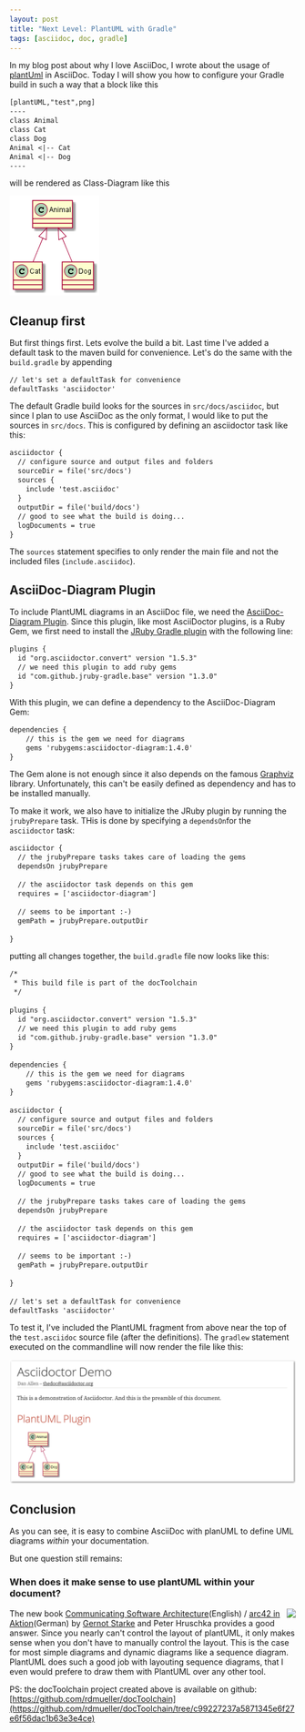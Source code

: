 ```yaml
---
layout: post
title: "Next Level: PlantUML with Gradle"
tags: [asciidoc, doc, gradle]
---
```


In my blog post about why I love AsciiDoc, I wrote about the usage of [plantUml](http://plantuml.com/) in AsciiDoc. Today I will show you how to configure your Gradle build in such a way that a block like this

``` 
[plantUML,"test",png]
----
class Animal  
class Cat 
class Dog 
Animal <|-- Cat 
Animal <|-- Dog
----
```

will be rendered as Class-Diagram like this

<div> <img src="../images/renderedDiagram.png" style="max-width: 100%" /> </div> 

## Cleanup first

But first things first. Lets evolve the build a bit. Last time I've added a default task to the maven build for convenience. Let's do the same with the `build.gradle` by appending

``` 
// let's set a defaultTask for convenience
defaultTasks 'asciidoctor'
``` 

The default Gradle build looks for the sources in `src/docs/asciidoc`, but since I plan to use AsciiDoc as the only format, I would like to put the sources in `src/docs`. This is configured by defining an asciidoctor task like this:

```
asciidoctor {
  // configure source and output files and folders
  sourceDir = file('src/docs')
  sources {
    include 'test.asciidoc'
  }
  outputDir = file('build/docs')
  // good to see what the build is doing...
  logDocuments = true
}
```

The `sources` statement specifies to only render the main file and not the included files (`include.asciidoc`).

## AsciiDoc-Diagram Plugin

To include PlantUML diagrams in an AsciiDoc file, we need the [AsciiDoc-Diagram Plugin](http://asciidoctor.org/docs/asciidoctor-diagram/). Since this plugin, like most AsciiDoctor plugins, is a Ruby Gem, we first need to install the [JRuby Gradle plugin](http://jruby-gradle.org/) with the following line:

```
plugins {
  id "org.asciidoctor.convert" version "1.5.3"
  // we need this plugin to add ruby gems
  id "com.github.jruby-gradle.base" version "1.3.0"
}
```

With this plugin, we can define a dependency to the AsciiDoc-Diagram Gem:

```
dependencies {
    // this is the gem we need for diagrams
    gems 'rubygems:asciidoctor-diagram:1.4.0'
}
```

The Gem alone is not enough since it also depends on the famous [Graphviz](http://www.graphviz.org/) library. Unfortunately, this can't be easily defined as dependency and has to be installed manually.

To make it work, we also have to initialize the JRuby plugin by running the `jrubyPrepare` task. THis is done by specifying a `dependsOn`for the `asciidoctor` task:

```
asciidoctor {
  // the jrubyPrepare tasks takes care of loading the gems
  dependsOn jrubyPrepare

  // the asciidoctor task depends on this gem
  requires = ['asciidoctor-diagram']

  // seems to be important :-)
  gemPath = jrubyPrepare.outputDir

}
```

putting all changes together, the `build.gradle` file now looks like this:

```
/*
 * This build file is part of the docToolchain
 */

plugins {
  id "org.asciidoctor.convert" version "1.5.3"
  // we need this plugin to add ruby gems
  id "com.github.jruby-gradle.base" version "1.3.0"
}

dependencies {
    // this is the gem we need for diagrams
    gems 'rubygems:asciidoctor-diagram:1.4.0'
}

asciidoctor {
  // configure source and output files and folders
  sourceDir = file('src/docs')
  sources {
    include 'test.asciidoc'
  }
  outputDir = file('build/docs')
  // good to see what the build is doing...
  logDocuments = true

  // the jrubyPrepare tasks takes care of loading the gems
  dependsOn jrubyPrepare

  // the asciidoctor task depends on this gem
  requires = ['asciidoctor-diagram']

  // seems to be important :-)
  gemPath = jrubyPrepare.outputDir

}

// let's set a defaultTask for convenience
defaultTasks 'asciidoctor'
```

To test it, I've included the PlantUML fragment from above near the top of the `test.asciidoc` source file (after the definitions). The `gradlew` statement executed on the commandline will now render the file like this:

<div> <img src="../images/renderedPlantUml.png" style="max-width: 100%" /> </div>

## Conclusion

As you can see, it is easy to combine AsciiDoc with planUML to define UML diagrams _within_ your documentation.

But one question still remains:

### When does it make sense to use plantUML within your document?


<div style="float:right"><a href="https://www.amazon.de/arc42-Aktion-Praktische-Tipps-Architekturdokumentation/dp/3446448012/ref=as_li_ss_il?ie=UTF8&redirect=true&ref_=as_li_qf_sp_asin_il_tl&linkCode=li1&tag=&linkId=6ed21b5fbad8c1d5793fe05122b6ed2d" target="_blank"><img border="0" src="//ws-eu.amazon-adsystem.com/widgets/q?_encoding=UTF8&ASIN=3446448012&Format=_SL110_&ID=AsinImage&MarketPlace=DE&ServiceVersion=20070822&WS=1&tag=" ></a><img src="https://ir-de.amazon-adsystem.com/e/ir?t=&l=li1&o=3&a=3446448012" width="1" height="1" border="0" alt="" style="border:none !important; margin:0px !important;" /></div>

The new book [Communicating Software Architecture](https://leanpub.com/arc42inpractice)(English) / [arc42 in Aktion](http://amzn.to/29UUm0p)(German) by [Gernot Starke](https://twitter.com/gernotstarke) and Peter Hruschka provides a good answer. Since you nearly can't control the layout of plantUML, it only makes sense when you don't have to manually control the layout. This is the case for most simple diagrams and dynamic diagrams like a sequence diagram. PlantUML does such a good job with layouting sequence diagrams, that I even would prefere to draw them with PlantUML over any other tool.

PS: the docToolchain project created above is available on github: [https://github.com/rdmueller/docToolchain](https://github.com/rdmueller/docToolchain/tree/c99227237a5871345e6f27e6f56dac1b63e3e4ce)

